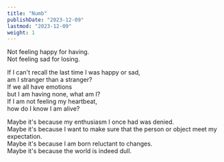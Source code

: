 ```yaml
---
title: "Numb"
publishDate: "2023-12-09"
lastmod: "2023-12-09"
weight: 1
---
```


Not feeling happy for having.<br/>
Not feeling sad for losing.<br/>

If I can't recall the last time I was happy or sad,<br/>
am I stranger than a stranger?<br/>
If we all have emotions<br/>
but I am having none, what am I?<br/>
If I am not feeling my heartbeat,<br/>
how do I know I am alive?<br/>

Maybe it's because my enthusiasm I once had was denied.<br/>
Maybe it's because I want to make sure that the person or object meet my expectation.<br/>
Maybe it's because I am born reluctant to changes.<br/>
Maybe it's because the world is indeed dull.<br/>
